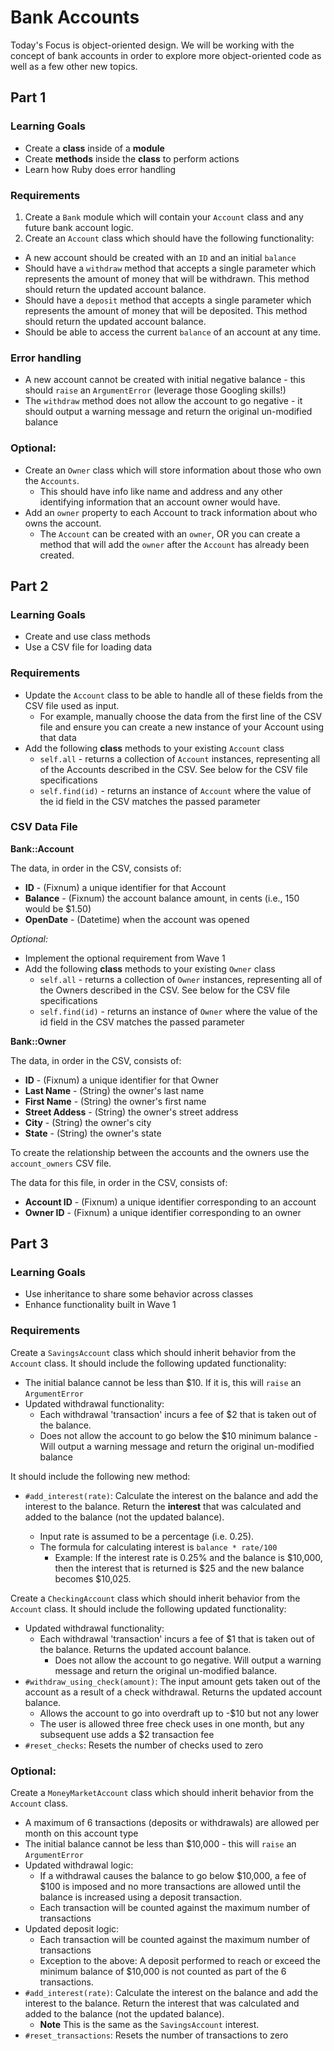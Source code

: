 # Bank Accounts

Today's Focus is object-oriented design. We will be working with the concept of bank accounts in order to explore more object-oriented code as well as a few other new topics.

## Part 1

### Learning Goals
- Create a **class** inside of a **module**
- Create **methods** inside the **class** to perform actions
- Learn how Ruby does error handling

### Requirements

1. Create a `Bank` module which will contain your `Account` class and any future bank account logic.
2. Create an `Account` class which should have the following functionality:
  - A new account should be created with an `ID` and an initial `balance`
  - Should have a `withdraw` method that accepts a single parameter which represents the amount of money that will be withdrawn. This method should return the updated account balance.
  - Should have a `deposit` method that accepts a single parameter which represents the amount of money that will be deposited. This method should return the updated account balance.
  - Should be able to access the current `balance` of an account at any time.

### Error handling

- A new account cannot be created with initial negative balance - this should `raise` an `ArgumentError` (leverage those Googling skills!)
- The `withdraw` method does not allow the account to go negative - it should output a warning message and return the original un-modified balance

### Optional:
- Create an `Owner` class which will store information about those who own the `Accounts`.
  - This should have info like name and address and any other identifying information that an account owner would have.
- Add an `owner` property to each Account to track information about who owns the account.
  - The `Account` can be created with an `owner`, OR you can create a method that will add the `owner` after the `Account` has already been created.


## Part 2

### Learning Goals
- Create and use class methods
- Use a CSV file for loading data

### Requirements
- Update the `Account` class to be able to handle all of these fields from the CSV file used as input.
  - For example, manually choose the data from the first line of the CSV file and ensure you can create a new instance of your Account using that data
- Add the following **class** methods to your existing `Account` class
  - `self.all` - returns a collection of `Account` instances, representing all of the Accounts described in the CSV. See below for the CSV file specifications
  - `self.find(id)` - returns an instance of `Account` where the value of the id field in the CSV matches the passed parameter


### CSV Data File

**Bank::Account**

The data, in order in the CSV, consists of:
- **ID** - (Fixnum) a unique identifier for that Account
- **Balance** - (Fixnum) the account balance amount, in cents (i.e., 150 would be $1.50)
- **OpenDate** - (Datetime) when the account was opened

_Optional:_
- Implement the optional requirement from Wave 1
- Add the following **class** methods to your existing `Owner` class
  - `self.all` - returns a collection of `Owner` instances, representing all of the Owners described in the CSV. See below for the CSV file specifications
  - `self.find(id)` - returns an instance of `Owner` where the value of the id field in the CSV matches the passed parameter

**Bank::Owner**

The data, in order in the CSV, consists of:
  - **ID** - (Fixnum) a unique identifier for that Owner
  - **Last Name** - (String) the owner's last name
  - **First Name** - (String) the owner's first name
  - **Street Addess** - (String) the owner's street address
  - **City** - (String) the owner's city
  - **State** - (String) the owner's state

To create the relationship between the accounts and the owners use the `account_owners` CSV file.

The data for this file, in order in the CSV, consists of:
  - **Account ID** - (Fixnum) a unique identifier corresponding to an account
  - **Owner ID** - (Fixnum) a unique identifier corresponding to an owner

## Part 3
### Learning Goals
- Use inheritance to share some behavior across classes
- Enhance functionality built in Wave 1

### Requirements
Create a `SavingsAccount` class which should inherit behavior from the `Account` class. It should include the following updated functionality:

- The initial balance cannot be less than $10. If it is, this will `raise` an `ArgumentError`
- Updated withdrawal functionality:
  - Each withdrawal 'transaction' incurs a fee of $2 that is taken out of the balance.
  - Does not allow the account to go below the $10 minimum balance - Will output a warning message and return the original un-modified balance

It should include the following new method:
- `#add_interest(rate)`: Calculate the interest on the balance and add the interest to the balance. Return the **interest** that was calculated and added to the balance (not the updated balance).

  - Input rate is assumed to be a percentage (i.e. 0.25).
  - The formula for calculating interest is `balance * rate/100`
    - Example: If the interest rate is 0.25% and the balance is $10,000, then the interest that is returned is $25 and the new balance becomes $10,025.

Create a `CheckingAccount` class which should inherit behavior from the `Account` class. It should include the following updated functionality:

- Updated withdrawal functionality:
  - Each withdrawal 'transaction' incurs a fee of $1 that is taken out of the balance. Returns the updated account balance.
    - Does not allow the account to go negative. Will output a warning message and return the original un-modified balance.
- `#withdraw_using_check(amount)`: The input amount gets taken out of the account as a result of a check withdrawal. Returns the updated account balance.
  - Allows the account to go into overdraft up to -$10 but not any lower
  - The user is allowed three free check uses in one month, but any subsequent use adds a $2 transaction fee
- `#reset_checks`: Resets the number of checks used to zero


### Optional:

Create a `MoneyMarketAccount` class which should inherit behavior from the `Account` class.

- A maximum of 6 transactions (deposits or withdrawals) are allowed per month on this account type
- The initial balance cannot be less than $10,000 - this will `raise` an `ArgumentError`
- Updated withdrawal logic:
  - If a withdrawal causes the balance to go below $10,000, a fee of $100 is imposed and no more transactions are allowed until the balance is increased using a deposit transaction.
  - Each transaction will be counted against the maximum number of transactions
- Updated deposit logic:
  - Each transaction will be counted against the maximum number of transactions
  - Exception to the above: A deposit performed to reach or exceed the minimum balance of $10,000 is not counted as part of the 6 transactions.
- `#add_interest(rate)`: Calculate the interest on the balance and add the interest to the balance. Return the interest that was calculated and added to the balance (not the updated balance).
    - **Note** This is the same as the `SavingsAccount` interest.
- `#reset_transactions`: Resets the number of transactions to zero
